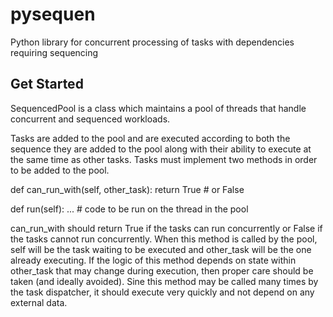 # pysequen

Python library for concurrent processing of tasks with dependencies requiring sequencing

## Get Started

SequencedPool is a class which maintains a pool of threads that handle concurrent and sequenced workloads.

Tasks are added to the pool and are executed according to both the sequence
they are added to the pool along with their ability to execute at the same
time as other tasks.  Tasks must implement two methods in order to be added
to the pool.

def can_run_with(self, other_task):
    return True  # or False

def run(self):
    ... # code to be run on the thread in the pool

can_run_with should return True if the tasks can run concurrently or False
if the tasks cannot run concurrently.  When this method is called by the
pool, self will be the task waiting to be executed and other_task will be
the one already executing.  If the logic of this method depends on state
within other_task that may change during execution, then proper care
should be taken (and ideally avoided).  Sine this method may be called
many times by the task dispatcher, it should execute very quickly and not
depend on any external data.
